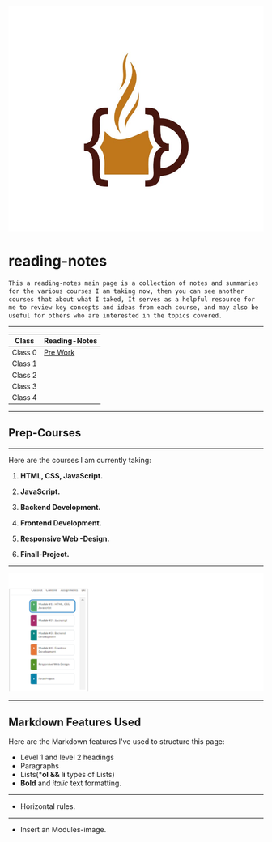 
![lcmd IMG](code-coffee.jpg)

 # reading-notes

    This a reading-notes main page is a collection of notes and summaries for the various courses I am taking now, then you can see another courses that about what I taked, It serves as a helpful resource for me to review key concepts and ideas from each course, and may also be useful for others who are interested in the topics covered.
****
|Class |Reading-Notes|
|---------|--------|
|Class 0|[Pre Work](./Class-0)|
|Class 1||
|Class 2||
|Class 3||
|Class 4||
***********
## Prep-Courses 
-------------------------
Here are the courses I am currently taking:

1. **HTML, CSS, JavaScript.**

2. **JavaScript.**
3. **Backend Development.**
4. **Frontend  Development.**
5. **Responsive Web -Design.**
6. **Finall-Project.**
*********
![Modules picture](ltuc.png)
*****************

## Markdown Features Used
Here are the Markdown features I've used to structure this page:

- Level 1 and level 2 headings
- Paragraphs
- Lists(***ol && li** types of Lists)
- **Bold** and *italic* text formatting.
-------
- Horizontal rules.
*******
- Insert an Modules-image.